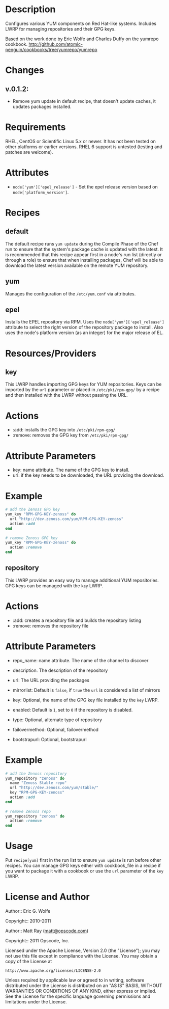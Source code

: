 Description
===========

Configures various YUM components on Red Hat-like systems.  Includes LWRP for managing repositories and their GPG keys.

Based on the work done by Eric Wolfe and Charles Duffy on the yumrepo cookbook. http://github.com/atomic-penguin/cookbooks/tree/yumrepo/yumrepo

Changes
=======

## v.0.1.2:

* Remove yum update in default recipe, that doesn't update caches, it updates packages installed.

Requirements
============
RHEL, CentOS or Scientific Linux 5.x or newer. It has not been tested on other platforms or earlier versions. RHEL 6 support is untested (testing and patches are welcome).

Attributes
==========

* `node['yum']['epel_release']` - Set the epel release version based on `node['platform_version']`.

Recipes
=======

default
-------
The default recipe runs `yum update` during the Compile Phase of the Chef run to ensure that the system's package cache is updated with the latest. It is recommended that this recipe appear first in a node's run list (directly or through a role) to ensure that when installing packages, Chef will be able to download the latest version available on the remote YUM repository.

yum
---
Manages the configuration of the `/etc/yum.conf` via attributes.

epel
----

Installs the EPEL repository via RPM. Uses the `node['yum']['epel_release']` attribute to select the right version of the repository package to install. Also uses the node's platform version (as an integer) for the major release of EL.

Resources/Providers
===================

key
---
This LWRP handles importing GPG keys for YUM repositories. Keys can be imported by the `url` parameter or placed in `/etc/pki/rpm-gpg/` by a recipe and then installed with the LWRP without passing the URL.

# Actions
- :add: installs the GPG key into `/etc/pki/rpm-gpg/`
- :remove: removes the GPG key from `/etc/pki/rpm-gpg/`

# Attribute Parameters

- key: name attribute. The name of the GPG key to install.
- url: if the key needs to be downloaded, the URL providing the download.

# Example

``` ruby
# add the Zenoss GPG key
yum_key "RPM-GPG-KEY-zenoss" do
  url "http://dev.zenoss.com/yum/RPM-GPG-KEY-zenoss"
  action :add
end
    
# remove Zenoss GPG key
yum_key "RPM-GPG-KEY-zenoss" do
  action :remove
end
```

repository
----------
This LWRP provides an easy way to manage additional YUM repositories. GPG keys can be managed with the `key` LWRP.

# Actions

- :add: creates a repository file and builds the repository listing
- :remove: removes the repository file

# Attribute Parameters

- repo_name: name attribute. The name of the channel to discover
- description. The description of the repository
- url: The URL providing the packages
- mirrorlist: Default is `false`,  if `true` the `url` is considered a list of mirrors
- key: Optional, the name of the GPG key file installed by the `key` LWRP.

- enabled: Default is `1`, set to `0` if the repository is disabled.
- type: Optional, alternate type of repository
- failovermethod: Optional, failovermethod
- bootstrapurl: Optional, bootstrapurl

# Example

``` ruby
# add the Zenoss repository
yum_repository "zenoss" do
  name "Zenoss Stable repo"
  url "http://dev.zenoss.com/yum/stable/"
  key "RPM-GPG-KEY-zenoss"
  action :add
end
    
# remove Zenoss repo
yum_repository "zenoss" do
  action :remove
end
```

Usage
=====

Put `recipe[yum]` first in the run list to ensure `yum update` is run before other recipes. You can manage GPG keys either with cookbook_file in a recipe if you want to package it with a cookbook or use the `url` parameter of the `key` LWRP.

License and Author
==================

Author:: Eric G. Wolfe

Copyright:: 2010-2011

Author:: Matt Ray (<matt@opscode.com>)

Copyright:: 2011 Opscode, Inc.

Licensed under the Apache License, Version 2.0 (the "License");
you may not use this file except in compliance with the License.
You may obtain a copy of the License at

    http://www.apache.org/licenses/LICENSE-2.0

Unless required by applicable law or agreed to in writing, software
distributed under the License is distributed on an "AS IS" BASIS,
WITHOUT WARRANTIES OR CONDITIONS OF ANY KIND, either express or implied.
See the License for the specific language governing permissions and
limitations under the License.
